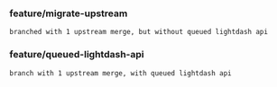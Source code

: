 ### feature/migrate-upstream
    branched with 1 upstream merge, but without queued lightdash api
### feature/queued-lightdash-api
    branch with 1 upstream merge, with queued lightdash api